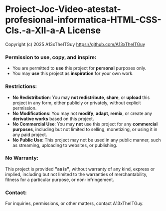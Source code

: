 # Proiect-Joc-Video-atestat-profesional-informatica-HTML-CSS-Cls.-a-XII-a-A License

Copyright (c) 2025 A13xTheITGuy <https://github.com/A13xTheITGuy>

### Permission to use, copy, and inspire:
- You are permitted to **use** this project for **personal** purposes only.
- You may **use** this project as **inspiration** for your own work.

### Restrictions:
- **No Redistribution**: You may **not redistribute**, **share**, or **upload** this project in any form, either publicly or privately, without explicit permission.
- **No Modifications**: You may not **modify**, **adapt**, **remix**, or create any **derivative works** based on this project.
- **No Commercial Use**: You may **not** use this project for any **commercial purposes**, including but not limited to selling, monetizing, or using it in any paid project.
- **No Public Use**: This project may not be used in any public manner, such as streaming, uploading to websites, or publishing.

### No Warranty:
This project is provided **"as is"**, without warranty of any kind, express or implied, including but not limited to the warranties of merchantability, fitness for a particular purpose, or non-infringement.

### Contact:
For inquiries, permissions, or other matters, contact A13xTheITGuy.
